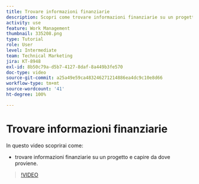 ```yaml
---
title: Trovare informazioni finanziarie
description: Scopri come trovare informazioni finanziarie su un progetto e capire da dove provengono.
activity: use
feature: Work Management
thumbnail: 335208.png
type: Tutorial
role: User
level: Intermediate
team: Technical Marketing
jira: KT-8948
exl-id: 8b50c79a-d5b7-4127-8daf-8a449b3fe570
doc-type: video
source-git-commit: a25a49e59ca483246271214886ea4dc9c10e8d66
workflow-type: tm+mt
source-wordcount: '41'
ht-degree: 100%

---
```


# Trovare informazioni finanziarie

In questo video scoprirai come:

* trovare informazioni finanziarie su un progetto e capire da dove proviene.

>[!VIDEO](https://video.tv.adobe.com/v/335208/?quality=12&learn=on)

